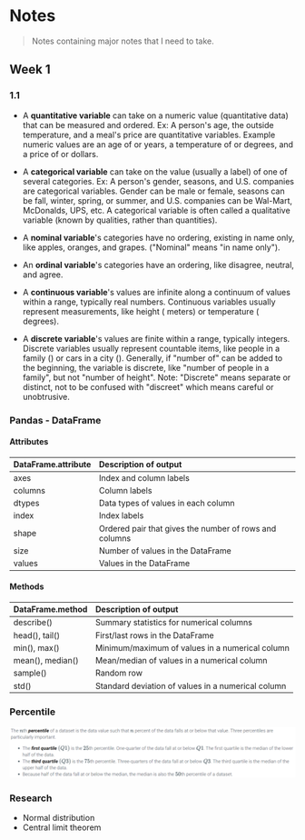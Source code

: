 # Notes

> Notes containing major notes that I need to take.

## Week 1

### 1.1

- A **quantitative variable** can take on a numeric value (quantitative data) that can be measured and ordered. Ex: A person's age, the outside temperature, and a meal's price are quantitative variables. Example numeric values are an age of or years, a temperature of or degrees, and a price of or dollars.

- A **categorical variable** can take on the value (usually a label) of one of several categories. Ex: A person's gender, seasons, and U.S. companies are categorical variables. Gender can be male or female, seasons can be fall, winter, spring, or summer, and U.S. companies can be Wal-Mart, McDonalds, UPS, etc. A categorical variable is often called a qualitative variable (known by qualities, rather than quantities).

- A **nominal variable**'s categories have no ordering, existing in name only, like apples, oranges, and grapes. ("Nominal" means "in name only").

- An **ordinal variable**'s categories have an ordering, like disagree, neutral, and agree.

- A **continuous variable**'s values are infinite along a continuum of values within a range, typically real numbers. Continuous variables usually represent measurements, like height ( meters) or temperature ( degrees).

- A **discrete variable**'s values are finite within a range, typically integers. Discrete variables usually represent countable items, like people in a family () or cars in a city (). Generally, if "number of" can be added to the beginning, the variable is discrete, like "number of people in a family", but not "number of height". Note: "Discrete" means separate or distinct, not to be confused with "discreet" which means careful or unobtrusive.

### Pandas - DataFrame

#### Attributes

| DataFrame.attribute | Description of output                                  |
| :------------------ | :----------------------------------------------------- |
| axes                | Index and column labels                                |
| columns             | Column labels                                          |
| dtypes              | Data types of values in each column                    |
| index               | Index labels                                           |
| shape               | Ordered pair that gives the number of rows and columns |
| size                | Number of values in the DataFrame                      |
| values              | Values in the DataFrame                                |

#### Methods

| DataFrame.method | Description of output                              |
| :--------------- | :------------------------------------------------- |
| describe()       | Summary statistics for numerical columns           |
| head(), tail()   | First/last rows in the DataFrame                   |
| min(), max()     | Minimum/maximum of values in a numerical column    |
| mean(), median() | Mean/median of values in a numerical column        |
| sample()         | Random row                                         |
| std()            | Standard deviation of values in a numerical column |

### Percentile

![percentile](./images/percentile.png)

### Research

- Normal distribution
- Central limit theorem

